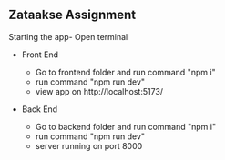 ## Zataakse Assignment

Starting the app-
 Open terminal
  - Front End
    - Go to frontend folder and run command "npm i"
    - run command "npm run dev"
    - view app on http://localhost:5173/

  - Back End
    - Go to backend folder and run command "npm i"
    - run command "npm run dev"
    - server running on port 8000



